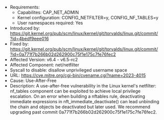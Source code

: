- Requirements:
    - Capabilites: CAP_NET_ADMIN
    - Kernel configuration: CONFIG_NETFILTER=y, CONFIG_NF_TABLES=y
    - User namespaces required: Yes
- Introduced by: https://git.kernel.org/pub/scm/linux/kernel/git/torvalds/linux.git/commit/?id=4bedf9eee016
- Fixed by: https://git.kernel.org/pub/scm/linux/kernel/git/torvalds/linux.git/commit/?id=0a771f7b266b02d262900c75f1e175c7fe76fec2
- Affected Version: v6.4 - v6.5-rc2
- Affected Component: net/netfilter
- Syscall to disable: disallow unprivileged username space
- URL: https://cve.mitre.org/cgi-bin/cvename.cgi?name=2023-4015
- Cause: Use-After-Free
- Description: A use-after-free vulnerability in the Linux kernel's netfilter: nf_tables component can be exploited to achieve local privilege escalation. On an error when building a nftables rule, deactivating immediate expressions in nft_immediate_deactivate() can lead unbinding the chain and objects be deactivated but later used. We recommend upgrading past commit 0a771f7b266b02d262900c75f1e175c7fe76fec2.